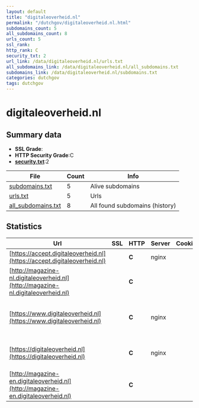 ```yaml
---
layout: default
title: "digitaleoverheid.nl"
permalink: "/dutchgov/digitaleoverheid.nl.html"
subdomains_count: 5
all_subdomains_count: 8
urls_count: 5
ssl_rank: 
http_rank: C
security_txt: 2
url_link: /data/digitaleoverheid.nl/urls.txt
all_subdomains_link: /data/digitaleoverheid.nl/all_subdomains.txt
subdomains_link: /data/digitaleoverheid.nl/subdomains.txt
categories: dutchgov
tags: dutchgov
---
```



# digitaleoverheid.nl
## Summary data


 - **SSL Grade**:
 - **HTTP Security Grade**:C
 - **[security.txt](https://www.digitaleoverheid.nl/nieuws/standaard-security-txt-nu-verplicht-voor-overheid/)**:2


| File       | Count | Info |
|------------|-------|------|
|[subdomains.txt](/DutchGovScope/data/digitaleoverheid.nl/subdomains.txt)|5|Alive subdomains|
|[urls.txt](/DutchGovScope/data/digitaleoverheid.nl/urls.txt)|5|Urls|
|[all_subdomains.txt](/DutchGovScope/data/digitaleoverheid.nl/all_subdomains.txt)|8|All found subdomains (history)|


## Statistics


| Url | SSL | HTTP | Server | Cookie | HSTS | CORS | CTO | CSP | XFO | XXP | RP |FP| Tech |Title |
|--------|-------|-------|------|------|------|------|------|------|------|------|------|------|------|------|
|[https://accept.digitaleoverheid.nl](https://accept.digitaleoverheid.nl)| | **C**|nginx| |:white_check_mark: | | | | | | :white_check_mark: | |Basic HSTS Nginx|401 Authorizatio...|
|[http://magazine-nl.digitaleoverheid.nl](http://magazine-nl.digitaleoverheid.nl)| | **C**|| | | | | | :white_check_mark: | :white_check_mark: | :white_check_mark: | ||404 - Not Found|
|[https://www.digitaleoverheid.nl](https://www.digitaleoverheid.nl)| | **C**|nginx| |:white_check_mark: | | | | | | :white_check_mark: | |HSTS MySQL Nginx PHP:8.0.30 WordPress:6.4.3 Yoast SEO:22.0|Home - Digitale...|
|[https://digitaleoverheid.nl](https://digitaleoverheid.nl)| | **C**|nginx| |:white_check_mark: | | | | | | :white_check_mark: | |HSTS MySQL Nginx PHP:8.0.30 WordPress||
|[http://magazine-en.digitaleoverheid.nl](http://magazine-en.digitaleoverheid.nl)| | **C**|| | | | | | :white_check_mark: | :white_check_mark: | :white_check_mark: | ||404 - Not Found|

